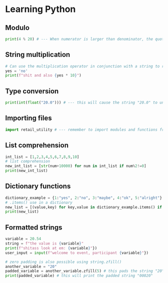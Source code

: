 # Learning Python

## Modulo
```python
print(4 % 20) # --- When numerator is larger than denominator, the quotient will be the remainder returned by modulo operator, in this case 4
```

## String multiplication
```python
# Can use the multiplication operator in conjunction with a string to repeatedly print the same string
yes = 'no'
print(f"shit and also {yes * 10}")
```
## Type conversion

```python
print(int(float("20.0"))) # --- this will cause the string "20.0" to undergo type conversion to the float 20.0, which is then type converted to the int 20 (no decimal places), so this will print the int 20 to the console
```

## Importing files

```python
import retail_utility # --- remember to import modules and functions from diff files by using 'import FILENAME' 
```

## List comprehension

```python
int_list = [1,2,3,4,5,6,7,8,9,10]
# list comprehension
new_int_list = [str(num+10000) for num in int_list if num%2!=0]
print(new_int_list)
```

## Dictionary functions

```python
dictionary_example = {1:"yes", 2:"no", 3:"maybe", 4:"ok", 5:"alright"}
# .items() use in a dictionary
new_list = [(value,key) for key,value in dictionary_example.items() if key%2!=0]
print(new_list)
```

## Formatted strings

```python
variable = 20.54
string = f"the value is {variable}"
print(f"shitass look at em: {variable}"})
user_input = input(f"welcome to event, participant {variable}"})

# zero padding is also possible using string.zfill()
another_variable = "20"
padded_variable = another_variable.zfill(5) # this pads the string "20" up to five digits including existing ones
print(padded_variable) # this will print the padded string "00020"
```
